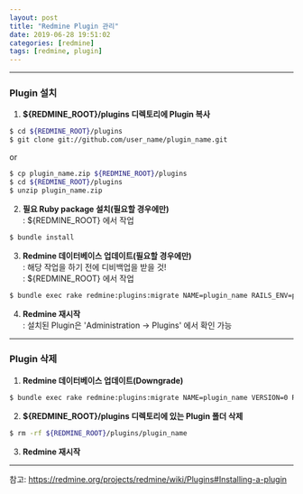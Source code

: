 ```yaml
---
layout: post
title: "Redmine Plugin 관리"
date: 2019-06-28 19:51:02
categories: [redmine]
tags: [redmine, plugin]
---
```


---
### Plugin 설치
1. **${REDMINE_ROOT}/plugins 디렉토리에 Plugin 복사**
```bash
$ cd ${REDMINE_ROOT}/plugins
$ git clone git://github.com/user_name/plugin_name.git
```
or
```bash
$ cp plugin_name.zip ${REDMINE_ROOT}/plugins
$ cd ${REDMINE_ROOT}/plugins
$ unzip plugin_name.zip
```
  
2. **필요 Ruby package 설치(필요할 경우에만)**  
: ${REDMINE_ROOT} 에서 작업
```bash
$ bundle install
```
  
3. **Redmine 데이터베이스 업데이트(필요할 경우에만)**  
: 해당 작업을 하기 전에 디비백업을 받을 것!  
: ${REDMINE_ROOT} 에서 작업  
```bash
$ bundle exec rake redmine:plugins:migrate NAME=plugin_name RAILS_ENV=production
```
  
4. **Redmine 재시작**  
: 설치된 Plugin은 'Administration -> Plugins' 에서 확인 가능
  
  
---
### Plugin 삭제
1. **Redmine 데이터베이스 업데이트(Downgrade)**
```bash
$ bundle exec rake redmine:plugins:migrate NAME=plugin_name VERSION=0 RAILS_ENV=production
```
  
2. **${REDMINE_ROOT}/plugins 디렉토리에 있는 Plugin 폴더 삭제**
```bash
$ rm -rf ${REDMINE_ROOT}/plugins/plugin_name
```
  
3. **Redmine 재시작**
  
  
  
---
참고: https://redmine.org/projects/redmine/wiki/Plugins#Installing-a-plugin
